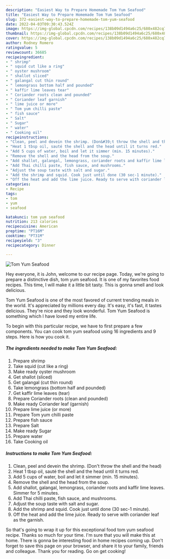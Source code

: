 ```yaml
---
description: "Easiest Way to Prepare Homemade Tom Yum Seafood"
title: "Easiest Way to Prepare Homemade Tom Yum Seafood"
slug: 372-easiest-way-to-prepare-homemade-tom-yum-seafood
date: 2022-04-03T09:30:43.524Z
image: https://img-global.cpcdn.com/recipes/138b09d1494a6c25/680x482cq70/tom-yum-seafood-recipe-main-photo.jpg
thumbnail: https://img-global.cpcdn.com/recipes/138b09d1494a6c25/680x482cq70/tom-yum-seafood-recipe-main-photo.jpg
cover: https://img-global.cpcdn.com/recipes/138b09d1494a6c25/680x482cq70/tom-yum-seafood-recipe-main-photo.jpg
author: Rodney Romero
ratingvalue: 5
reviewcount: 36685
recipeingredient:
- " shrimp"
- " squid cut like a ring"
- " oyster mushroom"
- " shallot sliced"
- " galangal cut thin round"
- " lemongrass bottom half and pounded"
- " kaffir lime leaves tear"
- " Coriander roots clean and pounded"
- " Coriander leaf garnish"
- " lime juice or more"
- " Tom yum chilli paste"
- " fish sauce"
- " Salt"
- " Sugar"
- " water"
- " Cooking oil"
recipeinstructions:
- "Clean, peel and devein the shrimp. (Don&#39;t throw the shell and the head)"
- "Heat 1 tbsp oil, sauté the shell and the head until it turns red."
- "Add 5 cups of water, boil and let it simmer (min. 15 minutes)."
- "Remove the shell and the head from the soup."
- "Add shallot, galangal, lemongrass, coriander roots and kaffir lime leaves. Simmer for 5 minutes."
- "Add Thai chilli paste, fish sauce, and mushrooms."
- "Adjust the soup taste with salt and sugar."
- "Add the shrimp and squid. Cook just until done (30 sec-1 minute)."
- "Off the heat and add the lime juice. Ready to serve with coriander leaf as the garnish."
categories:
- Recipe
tags:
- tom
- yum
- seafood

katakunci: tom yum seafood 
nutrition: 213 calories
recipecuisine: American
preptime: "PT16M"
cooktime: "PT31M"
recipeyield: "3"
recipecategory: Dinner

---
```



![Tom Yum Seafood](https://img-global.cpcdn.com/recipes/138b09d1494a6c25/680x482cq70/tom-yum-seafood-recipe-main-photo.jpg)

Hey everyone, it is John, welcome to our recipe page. Today, we're going to prepare a distinctive dish, tom yum seafood. It is one of my favorites food recipes. This time, I will make it a little bit tasty. This is gonna smell and look delicious.



Tom Yum Seafood is one of the most favored of current trending meals in the world. It's appreciated by millions every day. It's easy, it's fast, it tastes delicious. They're nice and they look wonderful. Tom Yum Seafood is something which I have loved my entire life.


To begin with this particular recipe, we have to first prepare a few components. You can cook tom yum seafood using 16 ingredients and 9 steps. Here is how you cook it.

<!--inarticleads1-->

##### The ingredients needed to make Tom Yum Seafood:

1. Prepare  shrimp
1. Take  squid (cut like a ring)
1. Make ready  oyster mushroom
1. Get  shallot (sliced)
1. Get  galangal (cut thin round)
1. Take  lemongrass (bottom half and pounded)
1. Get  kaffir lime leaves (tear)
1. Prepare  Coriander roots (clean and pounded)
1. Make ready  Coriander leaf (garnish)
1. Prepare  lime juice (or more)
1. Prepare  Tom yum chilli paste
1. Prepare  fish sauce
1. Prepare  Salt
1. Make ready  Sugar
1. Prepare  water
1. Take  Cooking oil




<!--inarticleads2-->

##### Instructions to make Tom Yum Seafood:

1. Clean, peel and devein the shrimp. (Don&#39;t throw the shell and the head)
1. Heat 1 tbsp oil, sauté the shell and the head until it turns red.
1. Add 5 cups of water, boil and let it simmer (min. 15 minutes).
1. Remove the shell and the head from the soup.
1. Add shallot, galangal, lemongrass, coriander roots and kaffir lime leaves. Simmer for 5 minutes.
1. Add Thai chilli paste, fish sauce, and mushrooms.
1. Adjust the soup taste with salt and sugar.
1. Add the shrimp and squid. Cook just until done (30 sec-1 minute).
1. Off the heat and add the lime juice. Ready to serve with coriander leaf as the garnish.




So that's going to wrap it up for this exceptional food tom yum seafood recipe. Thanks so much for your time. I'm sure that you will make this at home. There is gonna be interesting food in home recipes coming up. Don't forget to save this page on your browser, and share it to your family, friends and colleague. Thank you for reading. Go on get cooking!
